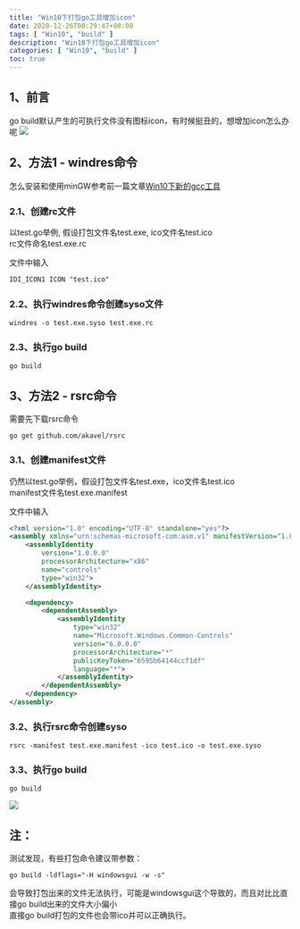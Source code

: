 ```yaml
---
title: "Win10下打包go工具增加icon"
date: 2020-12-26T00:29:47+08:00
tags: [ "Win10", "build" ]
description: "Win10下打包go工具增加icon"
categories: [ "Win10", "build" ]
toc: true
---
```


## 1、前言
go build默认产生的可执行文件没有图标icon，有时候挺丑的，想增加icon怎么办呢
![](/posts/icon/before.jpg)

## 2、方法1 - windres命令
怎么安装和使用minGW参考前一篇文章[Win10下新的gcc工具](/post/2020-12-05-win10_gcc_build_tools)

### 2.1、创建rc文件
以test.go举例, 假设打包文件名test.exe, ico文件名test.ico  
rc文件命名test.exe.rc

文件中输入
```txt
IDI_ICON1 ICON "test.ico"
```

### 2.2、执行windres命令创建syso文件
```golang
windres -o test.exe.syso test.exe.rc
```

### 2.3、执行go build
```golang
go build
```
## 3、方法2 - rsrc命令
需要先下载rsrc命令
```golang
go get github.com/akavel/rsrc
```

### 3.1、创建manifest文件
仍然以test.go举例，假设打包文件名test.exe，ico文件名test.ico  
manifest文件名test.exe.manifest

文件中输入
```xml
<?xml version="1.0" encoding="UTF-8" standalone="yes"?>
<assembly xmlns="urn:schemas-microsoft-com:asm.v1" manifestVersion="1.0">
    <assemblyIdentity
        version="1.0.0.0"
        processorArchitecture="x86"
        name="controls"
        type="win32">
    </assemblyIdentity>

    <dependency>
        <dependentAssembly>
            <assemblyIdentity
                type="win32"
                name="Microsoft.Windows.Common-Controls"
                version="6.0.0.0"
                processorArchitecture="*"
                publicKeyToken="6595b64144ccf1df"
                language="*">
            </assemblyIdentity>
        </dependentAssembly>
    </dependency>
</assembly>
```

### 3.2、执行rsrc命令创建syso
```golang
rsrc -manifest test.exe.manifest -ico test.ico -o test.exe.syso
```

### 3.3、执行go build
```golang
go build
```
![](/posts/icon/result.jpg)

## 注：
测试发现，有些打包命令建议带参数：
```golang
go build -ldflags="-H windowsgui -w -s"
```
会导致打包出来的文件无法执行，可能是windowsgui这个导致的，而且对比比直接go build出来的文件大小偏小  
直接go build打包的文件也会带ico并可以正确执行。
